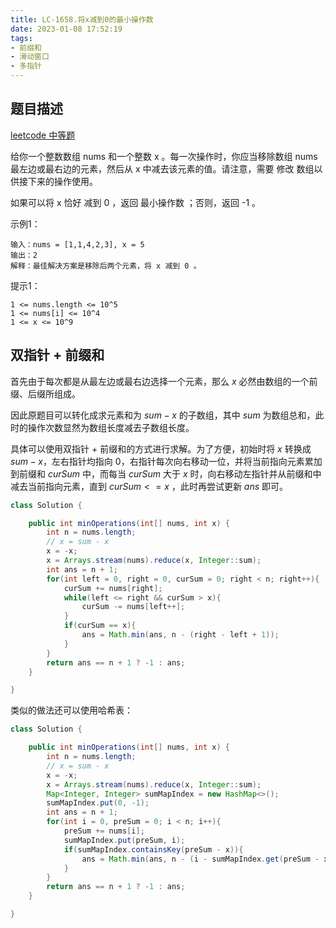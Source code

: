 ```yaml
---
title: LC-1658.将x减到0的最小操作数
date: 2023-01-08 17:52:19
tags:
- 前缀和
- 滑动窗口
- 多指针
---
```


## 题目描述
[leetcode 中等题](https://leetcode.cn/problems/minimum-operations-to-reduce-x-to-zero/)

给你一个整数数组 nums 和一个整数 x 。每一次操作时，你应当移除数组 nums 最左边或最右边的元素，然后从 x 中减去该元素的值。请注意，需要 修改 数组以供接下来的操作使用。

如果可以将 x 恰好 减到 0 ，返回 最小操作数 ；否则，返回 -1 。

示例1：
```
输入：nums = [1,1,4,2,3], x = 5
输出：2
解释：最佳解决方案是移除后两个元素，将 x 减到 0 。
```

提示1：
```
1 <= nums.length <= 10^5
1 <= nums[i] <= 10^4
1 <= x <= 10^9
```

## 双指针 + 前缀和
首先由于每次都是从最左边或最右边选择一个元素，那么 $x$ 必然由数组的一个前缀、后缀所组成。

因此原题目可以转化成求元素和为 $sum - x$ 的子数组，其中 $sum$ 为数组总和，此时的操作次数显然为数组长度减去子数组长度。

具体可以使用双指针 + 前缀和的方式进行求解。为了方便，初始时将 $x$ 转换成 $sum - x$，左右指针均指向 $0$，右指针每次向右移动一位，并将当前指向元素累加到前缀和 $curSum$ 中，而每当 $curSum$ 大于 $x$ 时，向右移动左指针并从前缀和中减去当前指向元素，直到 $curSum <= x$ ，此时再尝试更新 $ans$ 即可。

```Java
class Solution {

    public int minOperations(int[] nums, int x) {
        int n = nums.length;
        // x = sum - x
        x = -x;
        x = Arrays.stream(nums).reduce(x, Integer::sum);
        int ans = n + 1;
        for(int left = 0, right = 0, curSum = 0; right < n; right++){
            curSum += nums[right];
            while(left <= right && curSum > x){
                curSum -= nums[left++];
            }
            if(curSum == x){
                ans = Math.min(ans, n - (right - left + 1));
            }
        }
        return ans == n + 1 ? -1 : ans;
    }

}
```

类似的做法还可以使用哈希表：

```Java
class Solution {

    public int minOperations(int[] nums, int x) {
        int n = nums.length;
        // x = sum - x
        x = -x;
        x = Arrays.stream(nums).reduce(x, Integer::sum);
        Map<Integer, Integer> sumMapIndex = new HashMap<>();
        sumMapIndex.put(0, -1);
        int ans = n + 1;
        for(int i = 0, preSum = 0; i < n; i++){
            preSum += nums[i];
            sumMapIndex.put(preSum, i);
            if(sumMapIndex.containsKey(preSum - x)){
                ans = Math.min(ans, n - (i - sumMapIndex.get(preSum - x)));
            }
        }
        return ans == n + 1 ? -1 : ans;
    }

}
```
